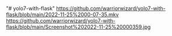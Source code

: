 "# yolo7-with-flask" 
https://github.com/warriorwizard/yolo7-with-flask/blob/main/2022-11-25%2000-07-35.mkv
https://github.com/warriorwizard/yolo7-with-flask/blob/main/Screenshot%202022-11-25%20000359.jpg
